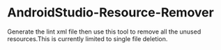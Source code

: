# AndroidStudio-Resource-Remover
Generate the lint xml file then use this tool to remove all the unused resources.This is currently limited to single file deletion.
